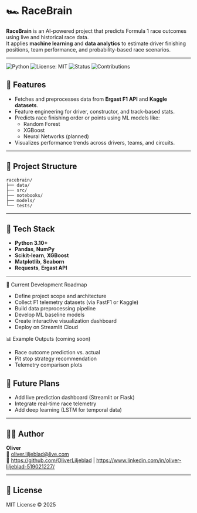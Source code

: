 # 🏎️ RaceBrain

**RaceBrain** is an AI-powered project that predicts Formula 1 race outcomes using live and historical race data.  
It applies **machine learning** and **data analytics** to estimate driver finishing positions, team performance, and probability-based race scenarios.

---
![Python](https://img.shields.io/badge/Python-3.10-blue?logo=python&logoColor=white)
![License: MIT](https://img.shields.io/badge/License-MIT-green.svg)
![Status](https://img.shields.io/badge/status-active-brightgreen)
![Contributions](https://img.shields.io/badge/contributions-welcome-orange)

## 🚀 Features
- Fetches and preprocesses data from **Ergast F1 API** and **Kaggle datasets**.
- Feature engineering for driver, constructor, and track-based stats.
- Predicts race finishing order or points using ML models like:
  - Random Forest
  - XGBoost
  - Neural Networks (planned)
- Visualizes performance trends across drivers, teams, and circuits.

---

## 📂 Project Structure
```
racebrain/
├── data/
├── src/
├── notebooks/
├── models/
└── tests/
```

---

## 🧰 Tech Stack
- **Python 3.10+**
- **Pandas**, **NumPy**
- **Scikit-learn**, **XGBoost**
- **Matplotlib**, **Seaborn**
- **Requests**, **Ergast API**

---

🧪 Current Development Roadmap
- Define project scope and architecture
- Collect F1 telemetry datasets (via FastF1 or Kaggle)
- Build data preprocessing pipeline
- Develop ML baseline models
- Create interactive visualization dashboard
- Deploy on Streamlit Cloud
 
📊 Example Outputs (coming soon)
- Race outcome prediction vs. actual
- Pit stop strategy recommendation
- Telemetry comparison plots

## 🔮 Future Plans
- Add live prediction dashboard (Streamlit or Flask)
- Integrate real-time race telemetry
- Add deep learning (LSTM for temporal data)

---

## 🧑‍💻 Author
**Oliver**  
📧 oliver.liljeblad@live.com  
💼 https://github.com/OliverLiljeblad | https://www.linkedin.com/in/oliver-liljeblad-519021227/ 

---

## 📜 License
MIT License © 2025
